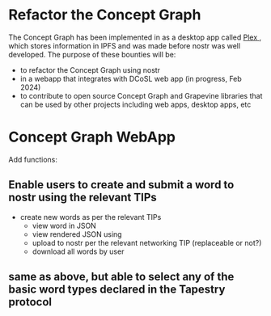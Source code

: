 Refactor the Concept Graph
=====

The Concept Graph has been implemented in as a desktop app called [Plex ](), which stores information in IPFS and was made before nostr was well developed. The purpose of these bounties will be:
- to refactor the Concept Graph using nostr
- in a webapp that integrates with DCoSL web app (in progress, Feb 2024)
- to contribute to open source Concept Graph and Grapevine libraries that can be used by other projects including web apps, desktop apps, etc

# Concept Graph WebApp

Add functions:

## Enable users to create and submit a word to nostr using the relevant TIPs
- create new words as per the relevant TIPs
  - view word in JSON
  - view rendered JSON using
  - upload to nostr per the relevant networking TIP (replaceable or not?)
  - download all words by user

## same as above, but able to select any of the basic word types declared in the Tapestry protocol
